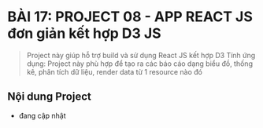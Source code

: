 # BÀI 17: PROJECT 08 - APP REACT JS đơn giản kết hợp D3 JS

> Project này giúp hỗ trợ build và sử dụng React JS kết hợp D3
> Tính ứng dụng: Project này phù hợp để tạo ra các báo cáo dạng biểu đồ, thống kê, phân tích dữ liệu, render data từ 1 resource nào đó

## Nội dung Project

* đang cập nhật
